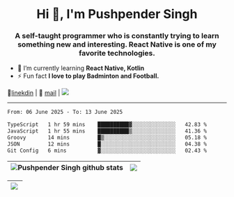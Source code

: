 <h1 align="center">Hi 👋, I'm Pushpender Singh</h1>
<h3 align="center">A self-taught programmer who is constantly trying to learn something new and interesting. React Native is one of my favorite technologies.</h3>

- 🌱 I’m currently learning **React Native, Kotlin**
- ⚡ Fun fact **I love to play Badminton and Football.**

👔[linekdin](https://www.linkedin.com/in/pushpender-singh-240061202/) | 📧 [mail](mailto:pushpendersingh694@gmail.com) | 
<a href="https://github.com/pushpender-singh-ap/pushpender-singh-ap">
    <img src="https://komarev.com/ghpvc/?username=pushpender-singh-ap&style=for-the-badge">
</a>


---

<!--START_SECTION:waka-->

```txt
From: 06 June 2025 - To: 13 June 2025

TypeScript   1 hr 59 mins    ██████████▓░░░░░░░░░░░░░░   42.83 %
JavaScript   1 hr 55 mins    ██████████▒░░░░░░░░░░░░░░   41.36 %
Groovy       14 mins         █▒░░░░░░░░░░░░░░░░░░░░░░░   05.18 %
JSON         12 mins         █░░░░░░░░░░░░░░░░░░░░░░░░   04.38 %
Git Config   6 mins          ▓░░░░░░░░░░░░░░░░░░░░░░░░   02.43 %
```

<!--END_SECTION:waka-->


| <a><img align="center" src="https://github-readme-stats-iota-ecru-15.vercel.app/api?username=pushpender-singh-ap&show_icons=true&include_all_commits=true&theme=buefy&hide_border=true" alt="Pushpender Singh github stats" /></a> | <a><img align="center" src="https://github-readme-stats-iota-ecru-15.vercel.app/api/top-langs/?username=pushpender-singh-ap&layout=compact&theme=buefy&hide_border=true" /></a> |
| ------------- | ------------- |

| <a> <img align="left" src="https://github-readme-streak-stats.herokuapp.com/?user=pushpender-singh-ap" /></br> </a> |
| ------------- |
